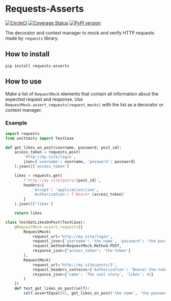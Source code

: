 # Requests-Asserts

[![CircleCI](https://circleci.com/gh/ADR-007/requests-asserts.svg?style=svg)](https://circleci.com/gh/ADR-007/requests-asserts)
[![Coverage Status](https://coveralls.io/repos/github/ADR-007/requests-asserts/badge.svg?branch=master)](https://coveralls.io/github/ADR-007/requests-asserts?branch=master)
[![PyPI version](https://badge.fury.io/py/requests-asserts.svg)](https://badge.fury.io/py/requests-asserts)

The decorator and context manager to mock and verify HTTP requests made by `requests` library.

## How to install

```
pip install requests-asserts
```

## How to use

Make a list of `RequestMock` elements that contain all information about the expected request and response.
Use `RequestMock.assert_requests(request_mocks)` with the list as a decorator or context manager.

### Example
```py
import requests
from unittests import TestCase 

def get_likes_on_post(username, password, post_id):
    access_token = requests.post(
        'http://my.site/login',
        json={'username': username, 'password': password}
    ).json()['access_token']

    likes = requests.get(
        f'http://my.site/posts/{post_id}',
        headers={
            'Accept': 'application/json', 
            'Authorization': f'Bearer {access_token}'
        }
    ).json()['likes']

    return likes

class TestGetLikesOnPost(TestCase):
    @RequestMock.assert_requests([
        RequestMock(
            request_url='http://my.site/login',
            request_json={'username': 'the name', 'password': 'the password'},
            request_method=RequestMock.Method.POST,
            response_json={"access_token": 'the-token'}
        ),
        RequestMock(
            request_url='http://my.site/posts/3',
            request_headers_contains={'Authorization': 'Bearer the-token'},
            response_json={'name': 'The cool story', 'likes': 42}
        )
    ])
    def test_get_likes_on_post(self):
        self.assertEqual(42, get_likes_on_post('the name', 'the password', 3))

```
